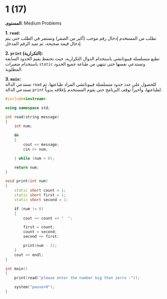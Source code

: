 # 1 (17)

**المستوى:** Medium Problems

**1. `read`:**  
تطلب من المستخدم إدخال رقم موجب (أكبر من الصفر) وتستمر في الطلب حتى يتم إدخال قيمة صحيحة، ثم تعيد الرقم المدخل.

**2. `print` (التكرارية):**  
تطبع متسلسلة فيبوناتشي باستخدام الدوال التكرارية، حيث تحتفظ بقيم الحدود السابقة باستخدام متغيرات `static` وتستدعي نفسها حتى تنتهي من طباعة جميع الحدود المطلوبة.

**3. `main`:**  
تستدعي الدالة `read` للحصول على عدد حدود متسلسلة فيبوناتشي المراد طباعتها، ثم تستدعي الدالة `print` لطباعتها، وأخيراً توقف البرنامج حتى يقوم المستخدم بإغلاقه يدوياً.

```cpp
#include<iostream>

using namespace std;

int read(string message)
{
	int num;

	do
	{
		cout << message;
		cin >> num;

	} while (num < 0);

	return num;
}

void print(int num)
{
	static short count = 1;
	static short first = 1;
	static short second = 1;

	if (num != 0)
	{
		cout << count << "  ";

		first = count;
		count = second;
		second += first;

		print(num - 1);
	}
	cout << endl;
}

int main()
{
	print(read("please enter the number big than zerro :"));

	system("pause>0");
}
```